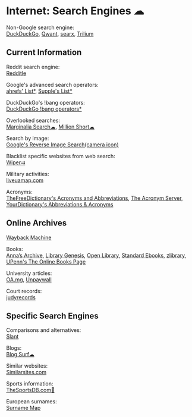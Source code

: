 # Internet: Search Engines ☁

Non-Google search engine:  
[DuckDuckGo](https://duckduckgo.com/),
[Qwant](https://www.qwant.com/),
[searx](https://searx.space/),
[Trilium](https://github.com/zadam/trilium)

## Current Information

Reddit search engine:  
[Redditle](https://redditle.com/)

Google's advanced search operators:  
[ahrefs' List*](https://supple.com.au/tools/google-advanced-search-operators/),
[Supple's List*](https://ahrefs.com/blog/google-advanced-search-operators/)

DuckDuckGo's !bang operators:  
[DuckDuckGo !bang operators*](https://mosermichael.github.io/duckduckbang/html/main.html)

Overlooked searches:  
[Marginalia Search☁](https://search.marginalia.nu/),
[Million Short☁](https://millionshort.com/)

Search by image:  
[Google's Reverse Image Search(camera icon)](https://images.google.com/)

Blacklist specific websites from web search:  
[Wiper⇉](https://github.com/davidahmed/wiper)

Military activities:  
[liveuamap.com](https://liveuamap.com/)

Acronyms:  
[TheFreeDictionary's Acronyms and Abbreviations](https://acronyms.thefreedictionary.com/),
[The Acronym Server](https://acronyms.silmaril.ie/),
[YourDictionary's Abbreviations & Acronyms](https://www.yourdictionary.com/articles/abbreviations-acronyms)

## Online Archives

[Wayback Machine](https://web.archive.org/)

Books:  
[Anna’s Archive](https://annas-archive.org/),
[Library Genesis](https://libgen.is/),
[Open Library](https://openlibrary.org/),
[Standard Ebooks](https://standardebooks.org/),
[zlibrary](https://b-ok.cc/),
[UPenn's The Online Books Page](https://onlinebooks.library.upenn.edu/)

University articles:  
[OA.mg](https://oa.mg/),
[Unpaywall](https://unpaywall.org/)

Court records:  
[judyrecords](https://www.judyrecords.com/)

## Specific Search Engines

Comparisons and alternatives:  
[Slant](https://www.slant.co/)

Blogs:  
[Blog Surf☁](https://blogsurf.io/)

Similar websites:  
[Similarsites.com](https://www.similarsites.com/)

Sports information:  
[TheSportsDB.com🔌](https://thesportsdb.com/)

European surnames:  
[Surname Map](https://www.surnamemap.eu/)
